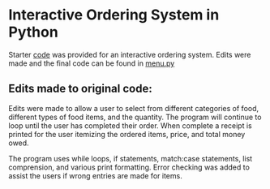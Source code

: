 # Interactive Ordering System in Python

Starter [code](https://static.bc-edx.com/ai/ail-v-1-0/m2/lms/starter/M2_Starter_Code.zip) was provided for an interactive ordering system.  Edits were made and the final code can be found in [menu.py](https://github.com/mikeyms1/python-challenge-1/blob/main/menu.py)

## Edits made to original code:

Edits were made to allow a user to select from different categories of food, different types of food items, and the quantity.  The program will continue to loop until the user has completed their order.  When complete a receipt is printed for the user itemizing the ordered items, price, and total money owed.

The program uses while loops, if statements, match:case statements, list comprension, and various print formatting. Error checking was added to assist the users if wrong entries are made for items.